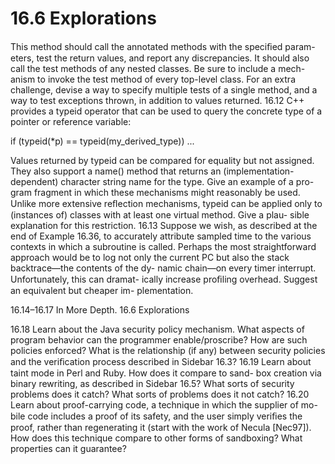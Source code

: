 # 16.6 Explorations

This method should call the annotated methods with the speciﬁed param- eters, test the return values, and report any discrepancies. It should also call the test methods of any nested classes. Be sure to include a mech- anism to invoke the test method of every top-level class. For an extra challenge, devise a way to specify multiple tests of a single method, and a way to test exceptions thrown, in addition to values returned. 16.12 C++ provides a typeid operator that can be used to query the concrete type of a pointer or reference variable:

if (typeid(*p) == typeid(my_derived_type)) ...

Values returned by typeid can be compared for equality but not assigned. They also support a name() method that returns an (implementation- dependent) character string name for the type. Give an example of a pro- gram fragment in which these mechanisms might reasonably be used. Unlike more extensive reﬂection mechanisms, typeid can be applied only to (instances of) classes with at least one virtual method. Give a plau- sible explanation for this restriction. 16.13 Suppose we wish, as described at the end of Example 16.36, to accurately attribute sampled time to the various contexts in which a subroutine is called. Perhaps the most straightforward approach would be to log not only the current PC but also the stack backtrace—the contents of the dy- namic chain—on every timer interrupt. Unfortunately, this can dramat- ically increase proﬁling overhead. Suggest an equivalent but cheaper im- plementation.

16.14–16.17 In More Depth. 16.6 Explorations

16.18 Learn about the Java security policy mechanism. What aspects of program behavior can the programmer enable/proscribe? How are such policies enforced? What is the relationship (if any) between security policies and the veriﬁcation process described in Sidebar 16.3? 16.19 Learn about taint mode in Perl and Ruby. How does it compare to sand- box creation via binary rewriting, as described in Sidebar 16.5? What sorts of security problems does it catch? What sorts of problems does it not catch? 16.20 Learn about proof-carrying code, a technique in which the supplier of mo- bile code includes a proof of its safety, and the user simply veriﬁes the proof, rather than regenerating it (start with the work of Necula [Nec97]). How does this technique compare to other forms of sandboxing? What properties can it guarantee?

